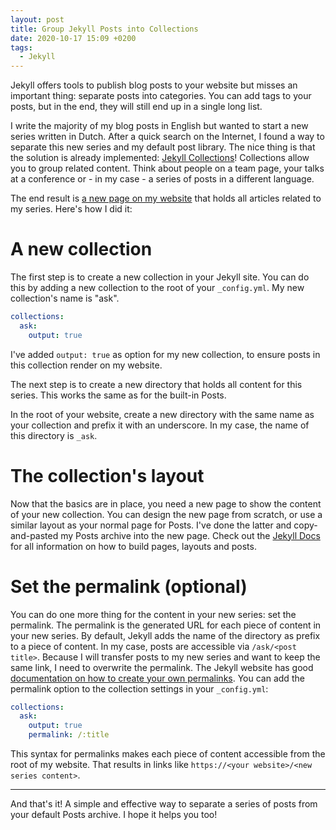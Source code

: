 ```yaml
---
layout: post
title: Group Jekyll Posts into Collections
date: 2020-10-17 15:09 +0200
tags:
  - Jekyll
---
```


Jekyll offers tools to publish blog posts to your website but misses an important thing: separate posts into categories. You can add tags to your posts, but in the end, they will still end up in a single long list.

I write the majority of my blog posts in English but wanted to start a new series written in Dutch. After a quick search on the Internet, I found a way to separate this new series and my default post library. The nice thing is that the solution is already implemented: [Jekyll Collections](https://jekyllrb.com/docs/collections/)! Collections allow you to group related content. Think about people on a team page, your talks at a conference or - in my case - a series of posts in a different language.

The end result is [a new page on my website](https://yordi.me/ask/) that holds all articles related to my series. Here's how I did it:

# A new collection

The first step is to create a new collection in your Jekyll site. You can do this by adding a new collection to the root of your `_config.yml`. My new collection's name is "ask".

```yaml
collections:
  ask:
    output: true
```

I've added `output: true` as option for my new collection, to ensure posts in this collection render on my website. 

The next step is to create a new directory that holds all content for this series. This works the same as for the built-in Posts.

In the root of your website, create a new directory with the same name as your collection and prefix it with an underscore. In my case, the name of this directory is `_ask`.

# The collection's layout

Now that the basics are in place, you need a new page to show the content of your new collection. You can design the new page from scratch, or use a similar layout as your normal page for Posts. I've done the latter and copy-and-pasted my Posts archive into the new page. Check out the [Jekyll Docs](https://jekyllrb.com/docs/) for all information on how to build pages, layouts and posts.

# Set the permalink (optional)

You can do one more thing for the content in your new series: set the permalink. The permalink is the generated URL for each piece of content in your new series. By default, Jekyll adds the name of the directory as prefix to a piece of content. In my case, posts are accessible via `/ask/<post title>`. Because I will transfer posts to my new series and want to keep the same link, I need to overwrite the permalink. The Jekyll website has good [documentation on how to create your own permalinks](https://jekyllrb.com/docs/permalinks/#collections). You can add the permalink option to the collection settings in your `_config.yml`:

```yaml
collections:
  ask:
    output: true
    permalink: /:title
```

This syntax for permalinks makes each piece of content accessible from the root of my website. That results in links like `https://<your website>/<new series content>`.

---

And that's it! A simple and effective way to separate a series of posts from your default Posts archive. I hope it helps you too!